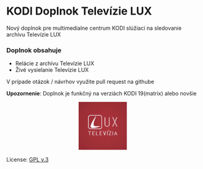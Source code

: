 # KODI Doplnok Televízie LUX

Nový doplnok pre multimedialne centrum KODI slúžiaci na sledovanie archívu Televízie LUX


### Doplnok obsahuje
 - Relácie z archívu Televízie LUX
 - Živé vysielanie Televízie LUX

V prípade otázok / návrhov využite pull request na githube

**Upozornenie**: Doplnok je funkčný na verziách KODI 19(matrix) alebo novšie

<div style="text-align:center">
	<img src="icon.png" width="25%">
</div>

License: [GPL v.3](http://www.gnu.org/copyleft/gpl.html)

